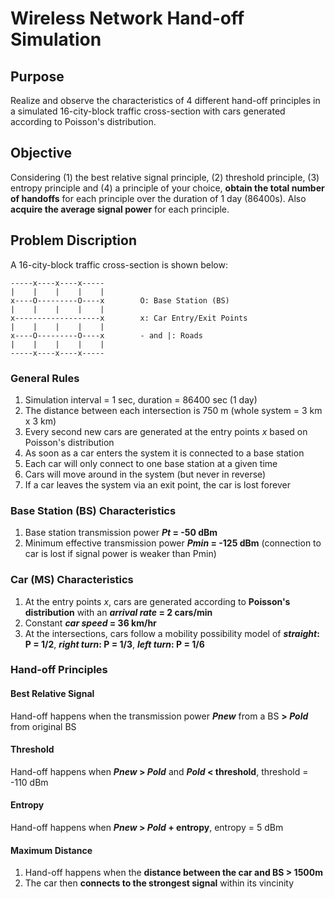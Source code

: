 # Wireless Network Hand-off Simulation
## Purpose
Realize and observe the characteristics of 4 different hand-off principles in a simulated 16-city-block traffic cross-section with cars generated according to Poisson's distribution.
## Objective
Considering (1) the best relative signal principle, (2) threshold principle, (3) entropy principle and (4) a principle of your choice, **obtain the total number of handoffs** for each principle over the duration of 1 day (86400s). Also **acquire the average signal power** for each principle.
## Problem Discription
A 16-city-block traffic cross-section is shown below:

    -----x----x----x-----
    |    |    |    |    |
    x----O---------O----x        O: Base Station (BS)
    |    |    |    |    |
    x-------------------x        x: Car Entry/Exit Points
    |    |    |    |    |
    x----O---------O----x        - and |: Roads
    |    |    |    |    |
    -----x----x----x-----

### General Rules
1. Simulation interval = 1 sec, duration = 86400 sec (1 day)
2. The distance between each intersection is 750 m (whole system = 3 km x 3 km)
2. Every second new cars are generated at the entry points *x* based on Poisson's distribution
3. As soon as a car enters the system it is connected to a base station
4. Each car will only connect to one base station at a given time
5. Cars will move around in the system (but never in reverse)
6. If a car leaves the system via an exit point, the car is lost forever

### Base Station (BS) Characteristics
1. Base station transmission power **_Pt_ = -50 dBm**
2. Minimum effective transmission power **_Pmin_ = -125 dBm** (connection to car is lost if signal power is weaker than Pmin)

### Car (MS) Characteristics
1. At the entry points *x*, cars are generated according to **Poisson's distribution** with an **_arrival rate_ = 2 cars/min**
2. Constant **_car speed_ = 36 km/hr**
3. At the intersections, cars follow a mobility possibility model of **_straight_: P = 1/2**, **_right turn_: P = 1/3**, **_left turn_: P = 1/6**

### Hand-off Principles
#### Best Relative Signal
Hand-off happens when the transmission power **_Pnew_** from a BS **> _Pold_** from original BS
#### Threshold
Hand-off happens when **_Pnew_ > _Pold_** and **_Pold_ < threshold**, threshold = -110 dBm
#### Entropy
Hand-off happens when **_Pnew_ > _Pold_ + entropy**, entropy = 5 dBm
#### Maximum Distance
1. Hand-off happens when the **distance between the car and BS > 1500m**
2. The car then **connects to the strongest signal** within its vincinity

